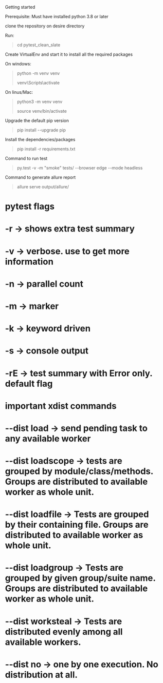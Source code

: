 Getting started

Prerequisite:
Must have installed python 3.8 or later

clone the repository on desire directory

Run:
> cd pytest_clean_slate 

Create VirtualEnv and start it to install all the required packages

On windows:
> python -m venv venv 
>
> venv\Scripts\activate

On linus/Mac:
> python3 -m venv venv
> 
> source venv/bin/activate

Upgrade the default pip version
> pip install --upgrade pip

Install the dependencies/packages
> pip install -r requirements.txt

Command to run test
> py.test -v -m "smoke" tests/ --browser edge --mode headless
 
Command to generate allure report
> allure serve output/allure/

# pytest flags
# -r ->  shows extra test summary
# -v -> verbose. use to get more information
# -n -> parallel count
# -m -> marker
# -k -> keyword driven
# -s -> console output
# -rE -> test summary with Error only. default flag

# important xdist commands
# --dist load -> send pending task to any available worker
# --dist loadscope -> tests are grouped by module/class/methods. Groups are distributed to available worker as whole unit.
# --dist loadfile -> Tests are grouped by their containing file. Groups are distributed to available worker as whole unit.
# --dist loadgroup -> Tests are grouped by given group/suite name. Groups are distributed to available worker as whole unit.
# --dist worksteal -> Tests are distributed evenly among all available workers.
# --dist no -> one by one execution. No distribution at all.